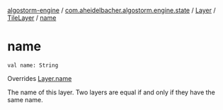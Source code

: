 [algostorm-engine](../../../index.md) / [com.aheidelbacher.algostorm.engine.state](../../index.md) / [Layer](../index.md) / [TileLayer](index.md) / [name](.)

# name

`val name: String`

Overrides [Layer.name](../name.md)

The name of this layer. Two layers are equal if and only if they have the
same name.

